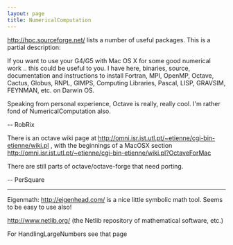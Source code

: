 ```yaml
---
layout: page
title: NumericalComputation
---
```


http://hpc.sourceforge.net/ lists a number of useful packages.  This is a partial description:

<quote>
If you want to use your G4/G5 with Mac OS X for some good  numerical work .. this could be useful to you. I have here, binaries, source, documentation and instructions to install Fortran, MPI, OpenMP, Octave, Cactus, Globus, RNPL, GIMPS, Computing Libraries, Pascal, LISP, GRAVSIM, FEYNMAN, etc. on Darwin OS.
</quote>

Speaking from personal experience, Octave is really, really cool. I'm rather fond of NumericalComputation also.

-- RobRix

There is an octave wiki page at http://omni.isr.ist.utl.pt/~etienne/cgi-bin-etienne/wiki.pl , with the beginnings of a MacOSX section http://omni.isr.ist.utl.pt/~etienne/cgi-bin-etienne/wiki.pl?OctaveForMac

There are still parts of octave/octave-forge that need porting.

-- PerSquare 

----

Eigenmath:  http://eigenhead.com/ is a nice little symbolic math tool.  Seems to be easy to use also!

http://www.netlib.org/  (the Netlib repository of mathematical software, etc.)

For HandlingLargeNumbers see that page

